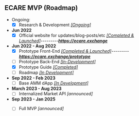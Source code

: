 ## ECARE MVP (Roadmap) 

- Ongoing: 
  - [X] Research & Development *[[Ongoing]](https://github.com/jeyakatsa/monalisa/tree/main/R%26D)*

- **Jun 2022**
  - [X] Official website for updates/blog-posts/etc *[[Completed & Launched]](https://github.com/jeyakatsa/monalisa/tree/main/MVP/EcareWebApp)*---------***https://ecare.exchange***

- **Jun 2022 - Aug 2022**
  - [X] Prototype Front-End *[[Completed & Launched]](https://github.com/jeyakatsa/monalisa/tree/main/MVP/EcareWebApp)*---------***https://ecare.exchange/prototype***
  - [ ] Prototype Back-End *[[In-Development]](https://github.com/jeyakatsa/monalisa/tree/main/MVP/EcareWebApp)*
  - [X] Prototype Guide *[[Completed]](https://github.com/jeyakatsa/monalisa/tree/main/MVP/EcareWebApp)*
  - [ ] Roadmap *[[In Development]](https://github.com/jeyakatsa/monalisa/tree/main/MVP/EcareWebApp)*

- **Sep 2022 - Feb 2023**
  - [ ] Base AMM dApp *[[In Development]](https://github.com/jeyakatsa/monalisa/tree/main/R%26D)*

- **March 2023 - Aug 2023**
  - [ ] Internalized Market API *[announced]*

- **Sep 2023 - Jan 2025**
  - [ ] Full MVP *[announced]*

